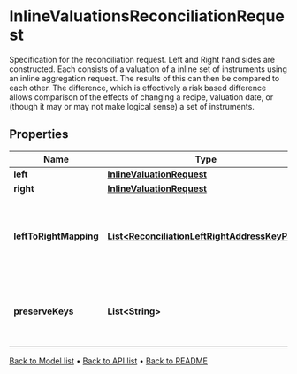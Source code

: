 

# InlineValuationsReconciliationRequest

Specification for the reconciliation request. Left and Right hand sides are constructed. Each consists of a valuation of a inline set of instruments using an inline aggregation request. The results of this can then be compared to each other. The difference, which is effectively a risk based difference allows comparison of the effects of changing a recipe, valuation date, or (though it may or may not make logical sense) a set of instruments.

## Properties

| Name | Type | Description | Notes |
|------------ | ------------- | ------------- | -------------|
|**left** | [**InlineValuationRequest**](InlineValuationRequest.md) |  |  |
|**right** | [**InlineValuationRequest**](InlineValuationRequest.md) |  |  |
|**leftToRightMapping** | [**List&lt;ReconciliationLeftRightAddressKeyPair&gt;**](ReconciliationLeftRightAddressKeyPair.md) | The mapping from property keys requested by left aggregation to property keys on right hand side |  [optional] |
|**preserveKeys** | **List&lt;String&gt;** | List of keys to preserve (from rhs) in the diff. Used in conjunction with filtering/grouping |  [optional] |



[Back to Model list](../README.md#documentation-for-models) &#8226; [Back to API list](../README.md#documentation-for-api-endpoints) &#8226; [Back to README](../README.md)


